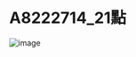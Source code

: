 A8222714_21點
====================
![image](http://h1designgroup.com/wp-content/uploads/Why-should-you-choose-to-play-Blackjack-online-1080x675.jpg)
